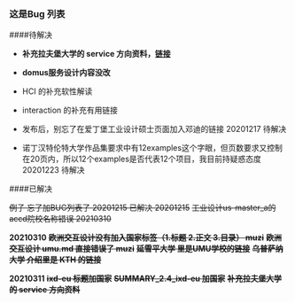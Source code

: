 ### 这是Bug 列表



####待解决   

- **补充拉夫堡大学的 service 方向资料，[链接](https://www.lboro.ac.uk/study/postgraduate/masters-degrees/a-z/user-experience-service-design/)**


- **domus服务设计内容没改**  

- HCI 的补充软性解读
- interaction 的补充有用链接
- 发布后，别忘了在爱丁堡工业设计硕士页面加入邓迪的链接 20201217 待解决
- 诺丁汉特伦特大学作品集要求中有12examples这个字眼，但页数要求又控制在20页内，所以12个examples是否代表12个项目，我目前持疑惑态度 20201223 待解决


####已解决

~~例子 忘了加BUG列表了 20201215 已解决 20201215~~
~~工业设计us-master_a的accd院校名称错误 20210310~~

**20210310**
~~**欧洲交互设计没有加入国家标签（1.标题 2.正文 3.目录） muzi**~~
~~**欧洲交互设计 umu.md 直接错误了 muzi**~~
~~**延雪平大学 里是UMU学校的链接**~~
~~**乌普萨纳大学 介绍里是 KTH 的链接**~~

**20210311**
~~**ixd-eu 标题加国家**~~
~~**SUMMARY_2.4_ixd-eu 加国家**~~
~~**补充拉夫堡大学的 service 方向资料**~~
